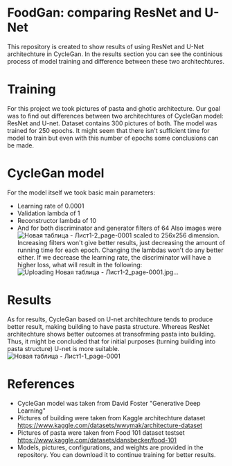 # FoodGan: comparing ResNet and U-Net
This repository is created to show results of using ResNet and U-Net architechture in CycleGan. In the results section you can see the continious process of model training and difference between these two architechtures. 
# Training
For this project we took pictures of pasta and ghotic architecture. Our goal was to find out differences between two architechtures of CycleGan model: ResNet and U-net. Dataset contains 300 pictures of both. The model was trained for 250 epochs. It might seem that there isn't sufficient time for model to train but even with this number of epochs some conclusions can be made.
# CycleGan model
For the model itself we took basic main parameters:
- Learning rate of 0.0001
- Validation lambda of 1
- Reconstructor lambda of 10
- And for both discriminator and generator filters of 64
Also images were![Новая таблица - Лист1-2_page-0001](https://user-images.githubusercontent.com/73700350/185763043-e90c54ac-d926-4541-b84f-a114064ddaf4.jpg)
 scaled to 256x256 dimension.
Increasing filters won't give better results, just decreasing the amount of running time for each epoch. 
Changing the lambdas won't do any better either. If we decrease the learning rate, the discriminator will have a higher loss, what will result in the following:
![Uploading Новая таблица - Лист1-2_page-0001.jpg…]()
# Results
As for results, CycleGan based on U-net architechture tends to produce better result, making building to have pasta structure. Whereas ResNet architechture shows better outcomes at transofrming pasta into building. Thus, it might be concluded that for initial purposes (turning building into pasta structure) U-net is more suitable.
![Новая таблица - Лист1-1_page-0001](https://user-images.githubusercontent.com/73700350/185762630-b587a9bf-8ce4-405f-8a04-3bf8056d8ef1.jpg)
# References
- CycleGan model was taken from David Foster "Generative Deep Learning"
- Pictures of building were taken from Kaggle architechture dataset https://www.kaggle.com/datasets/wwymak/architecture-dataset
- Pictures of pasta were taken from Food 101 dataset testset https://www.kaggle.com/datasets/dansbecker/food-101
- Models, pictures, configurations, and weights are provided in the repository. You can download it to continue training for better results.
